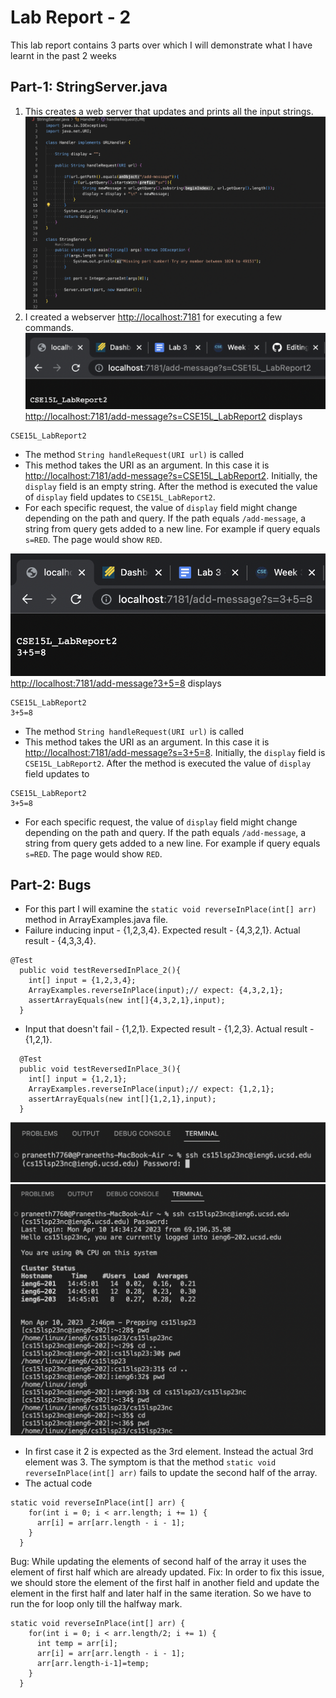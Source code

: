 # Lab Report - 2
This lab report contains 3 parts over which I will demonstrate what I have learnt in the past 2 weeks
## Part-1: StringServer.java
1. This creates a web server that updates and prints all the input strings.
![StringServer.java](S1.png)
2. I created a webserver <http://localhost:7181> for executing a few commands.
![](S2.png) 
<http://localhost:7181/add-message?s=CSE15L_LabReport2> displays 
```
CSE15L_LabReport2
```
* The method ```String handleRequest(URI url)``` is called
* This method takes the URI as an argument. In this case it is <http://localhost:7181/add-message?s=CSE15L_LabReport2>. Initially, the ```display``` field is an empty string. After the method is executed the value of ```display``` field updates to ```CSE15L_LabReport2```.
* For each specific request, the value of ```display``` field might change depending on the path and query. If the path equals ```/add-message```, a string from query gets added to a new line. For example if query equals ```s=RED```. The page would show ```RED```.

![](S3.png)
<http://localhost:7181/add-message?3+5=8> displays 
``` 
CSE15L_LabReport2
3+5=8
```    
* The method ```String handleRequest(URI url)``` is called
*  This method takes the URI as an argument. In this case it is <http://localhost:7181/add-message?s=3+5=8>. Initially, the ```display``` field is ``` CSE15L_LabReport2```. After the method is executed the value of ```display``` field updates to 
```
CSE15L_LabReport2
3+5=8
```
*  For each specific request, the value of ```display``` field might change depending on the path and query. If the path equals ```/add-message```, a string from query gets added to a new line. For example if query equals ```s=RED```. The page would show ```RED```.

## Part-2: Bugs
* For this part I will examine the ```static void reverseInPlace(int[] arr)``` method in ArrayExamples.java file.
* Failure inducing input - {1,2,3,4}. Expected result - {4,3,2,1}. Actual result - {4,3,3,4}.
```
@Test
  public void testReversedInPlace_2(){
    int[] input = {1,2,3,4};
    ArrayExamples.reverseInPlace(input);// expect: {4,3,2,1};
    assertArrayEquals(new int[]{4,3,2,1},input);
  }
```  
* Input that doesn't fail - {1,2,1}. Expected result - {1,2,3}. Actual result - {1,2,1}.
```
  @Test
  public void testReversedInPlace_3(){
    int[] input = {1,2,1};
    ArrayExamples.reverseInPlace(input);// expect: {1,2,1};
    assertArrayEquals(new int[]{1,2,1},input);
  }
```  
![](S4.png) ![](S5.png)
* In first case it 2 is expected as the 3rd element. Instead the actual 3rd element was 3. The symptom is that the method ```static void reverseInPlace(int[] arr)``` fails to update the second half of the array.
* The actual code
```
static void reverseInPlace(int[] arr) {
    for(int i = 0; i < arr.length; i += 1) {
      arr[i] = arr[arr.length - i - 1]; 
    }
  }
```
Bug: While updating the elements of second half of the array it uses the element of first half which are already updated.
Fix: In order to fix this issue, we should store the element of the first half in another field and update the element in the first half and later half in the same iteration. So we have to run the for loop only till the halfway mark.
```
static void reverseInPlace(int[] arr) {
    for(int i = 0; i < arr.length/2; i += 1) {
      int temp = arr[i];
      arr[i] = arr[arr.length - i - 1];
      arr[arr.length-i-1]=temp;
    }
  }
```
